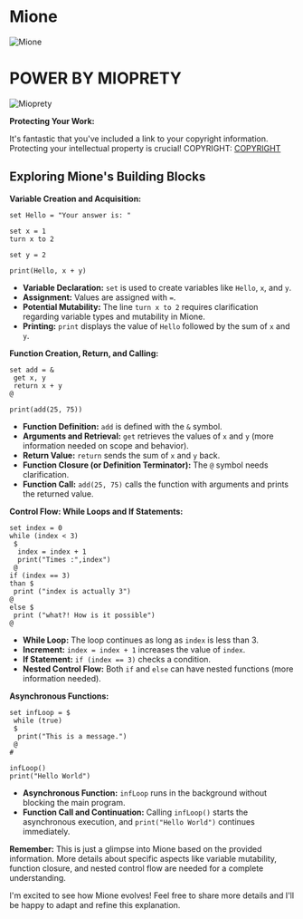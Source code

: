 # Mione

![Mione](https://raw.githubusercontent.com/ChenNini0924/Mione/main/Mione.svg)

# POWER BY MIOPRETY
![Mioprety](https://github.com/ChenNini0924/Mione/blob/main/Mioprety-nobackground.svg) 


**Protecting Your Work:**

It's fantastic that you've included a link to your copyright information. Protecting your intellectual property is crucial! COPYRIGHT: [COPYRIGHT](https://raw.githubusercontent.com/ChenNini0924/Mione/main/COPYRIGHT.txt)

## Exploring Mione's Building Blocks

**Variable Creation and Acquisition:**

```
set Hello = "Your answer is: "

set x = 1
turn x to 2 

set y = 2

print(Hello, x + y)
```

- **Variable Declaration:** `set` is used to create variables like `Hello`, `x`, and `y`.
- **Assignment:** Values are assigned with `=`.
- **Potential Mutability:** The line `turn x to 2` requires clarification regarding variable types and mutability in Mione.
- **Printing:** `print` displays the value of `Hello` followed by the sum of `x` and `y`.

**Function Creation, Return, and Calling:**

```
set add = &
 get x, y
 return x + y
@

print(add(25, 75))
```

- **Function Definition:** `add` is defined with the `&` symbol.
- **Arguments and Retrieval:** `get` retrieves the values of `x` and `y` (more information needed on scope and behavior).
- **Return Value:** `return` sends the sum of `x` and `y` back.
- **Function Closure (or Definition Terminator):** The `@` symbol needs clarification.
- **Function Call:** `add(25, 75)` calls the function with arguments and prints the returned value.

**Control Flow: While Loops and If Statements:**

```
set index = 0
while (index < 3)
 $
  index = index + 1
  print("Times :",index")
 @
if (index == 3)
than $
 print ("index is actually 3")
@
else $
 print ("what?! How is it possible")
@
```

- **While Loop:** The loop continues as long as `index` is less than 3.
- **Increment:** `index = index + 1` increases the value of `index`.
- **If Statement:** `if (index == 3)` checks a condition.
- **Nested Control Flow:** Both `if` and `else` can have nested functions (more information needed).

**Asynchronous Functions:**

```
set infLoop = $
 while (true)
 $
  print("This is a message.")
 @
#

infLoop()
print("Hello World")
```

- **Asynchronous Function:** `infLoop` runs in the background without blocking the main program.
- **Function Call and Continuation:** Calling `infLoop()` starts the asynchronous execution, and `print("Hello World")` continues immediately.

**Remember:** This is just a glimpse into Mione based on the provided information. More details about specific aspects like variable mutability, function closure, and nested control flow are needed for a complete understanding.

I'm excited to see how Mione evolves! Feel free to share more details and I'll be happy to adapt and refine this explanation.
